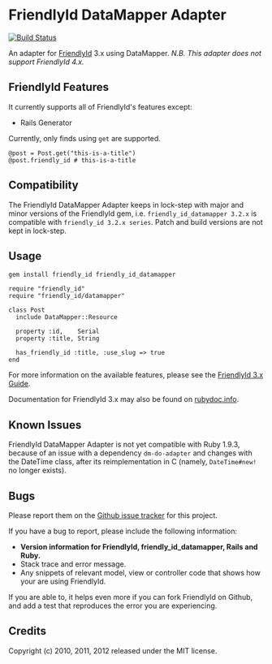 # FriendlyId DataMapper Adapter

[![Build Status](https://secure.travis-ci.org/myabc/friendly_id_datamapper.png)](http://travis-ci.org/myabc/friendly_id_datamapper)

An adapter for [FriendlyId](https://github.com/norman/friendly_id/tree/3.x) 3.x
using DataMapper. _N.B. This adapter does not support FriendlyId 4.x._

## FriendlyId Features

It currently supports all of FriendlyId's features except:

* Rails Generator

Currently, only finds using `get` are supported.

    @post = Post.get("this-is-a-title")
    @post.friendly_id # this-is-a-title

## Compatibility

The FriendlyId DataMapper Adapter keeps in lock-step with major and minor
versions of the FriendlyId gem, i.e. `friendly_id_datamapper 3.2.x` is
compatible with `friendly_id 3.2.x series`. Patch and build versions are not
kept in lock-step.

## Usage

    gem install friendly_id friendly_id_datamapper

    require "friendly_id"
    require "friendly_id/datamapper"

    class Post
      include DataMapper::Resource

      property :id,    Serial
      property :title, String

      has_friendly_id :title, :use_slug => true
    end


For more information on the available features, please see the
[FriendlyId 3.x Guide](https://github.com/norman/friendly_id/blob/3.x/Guide.md).

Documentation for FriendlyId 3.x may also be found on [rubydoc.info](http://rubydoc.info/gems/friendly_id/3.3.1).

## Known Issues

FriendlyId DataMapper Adapter is not yet compatible with Ruby 1.9.3, because of
an issue with a dependency `dm-do-adapter` and changes with the DateTime class,
after its reimplementation in C (namely, `DateTime#new!` no longer exists).

## Bugs

Please report them on the [Github issue tracker](http://github.com/myabc/friendly_id_datamapper/issues)
for this project.

If you have a bug to report, please include the following information:

* **Version information for FriendlyId, friendly_id_datamapper, Rails and Ruby.**
* Stack trace and error message.
* Any snippets of relevant model, view or controller code that shows how your
  are using FriendlyId.

If you are able to, it helps even more if you can fork FriendlyId on Github,
and add a test that reproduces the error you are experiencing.

## Credits

Copyright (c) 2010, 2011, 2012 released under the MIT license.
